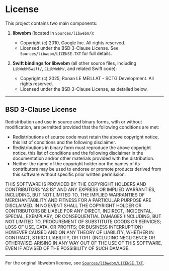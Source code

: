 # License

This project contains two main components:

1. **libwebm** (located in `Sources/libwebm/`):
   - Copyright (c) 2010, Google Inc. All rights reserved.
   - Licensed under the BSD 3-Clause License. See `Sources/libwebm/LICENSE.TXT` for full details.

2. **Swift bindings for libwebm** (all other source files, including `LibWebMSwift/`, `CLibWebM/`, and related Swift code):
   - Copyright (c) 2025, Ronan LE MEILLAT - SCTG Development. All rights reserved.
   - Licensed under the BSD 3-Clause License, as detailed below.

---

## BSD 3-Clause License

Redistribution and use in source and binary forms, with or without modification, are permitted provided that the following conditions are met:

* Redistributions of source code must retain the above copyright notice, this list of conditions and the following disclaimer.
* Redistributions in binary form must reproduce the above copyright notice, this list of conditions and the following disclaimer in the documentation and/or other materials provided with the distribution.
* Neither the name of the copyright holder nor the names of its contributors may be used to endorse or promote products derived from this software without specific prior written permission.

THIS SOFTWARE IS PROVIDED BY THE COPYRIGHT HOLDERS AND CONTRIBUTORS "AS IS" AND ANY EXPRESS OR IMPLIED WARRANTIES, INCLUDING, BUT NOT LIMITED TO, THE IMPLIED WARRANTIES OF MERCHANTABILITY AND FITNESS FOR A PARTICULAR PURPOSE ARE DISCLAIMED. IN NO EVENT SHALL THE COPYRIGHT HOLDER OR CONTRIBUTORS BE LIABLE FOR ANY DIRECT, INDIRECT, INCIDENTAL, SPECIAL, EXEMPLARY, OR CONSEQUENTIAL DAMAGES (INCLUDING, BUT NOT LIMITED TO, PROCUREMENT OF SUBSTITUTE GOODS OR SERVICES; LOSS OF USE, DATA, OR PROFITS; OR BUSINESS INTERRUPTION) HOWEVER CAUSED AND ON ANY THEORY OF LIABILITY, WHETHER IN CONTRACT, STRICT LIABILITY, OR TORT (INCLUDING NEGLIGENCE OR OTHERWISE) ARISING IN ANY WAY OUT OF THE USE OF THIS SOFTWARE, EVEN IF ADVISED OF THE POSSIBILITY OF SUCH DAMAGE.

---

For the original libwebm license, see [`Sources/libwebm/LICENSE.TXT`](Sources/libwebm/LICENSE.TXT).

